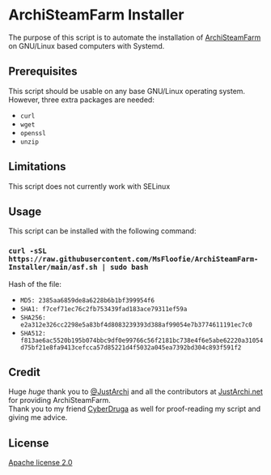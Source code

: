 # ArchiSteamFarm Installer
The purpose of this script is to automate the installation of [ArchiSteamFarm](https://github.com/JustArchiNET/ArchiSteamFarm) on GNU/Linux based computers with Systemd.

## Prerequisites
This script should be usable on any base GNU/Linux operating system. However, three extra packages are needed:
 - `curl`
 - `wget`
 - `openssl`
 - `unzip`

## Limitations
This script does not currently work with SELinux

## Usage
This script can be installed with the following command:

### `curl -sSL https://raw.githubusercontent.com/MsFloofie/ArchiSteamFarm-Installer/main/asf.sh | sudo bash`
Hash of the file:
- `MD5: 2385aa6859de8a6228b6b1bf399954f6`
- `SHA1: f7cef71ec76c2fb753439fad183ace79311ef59a`
- `SHA256: e2a312e326cc2298e5a83bf4d8083239393d388af99054e7b3774611191ec7c0`
- `SHA512: f813ae6ac5520b195b074bbc9df0e99766c56f2181bc738e4f6e5abe62220a31054d75bf21e8fa9413cefcca57d85221d4f5032a045ea7392bd304c893f591f2`

## Credit
Huge *huge* thank you to [@JustArchi](https://github.com/JustArchi) and all the contributors at [JustArchi.net](https://github.com/JustArchiNET) for providing ArchiSteamFarm.  
Thank you to my friend [CyberDruga](https://github.com/kabessao/) as well for proof-reading my script and giving me advice.

## License
[Apache license 2.0](https://apache.org/licenses/LICENSE-2.0)
